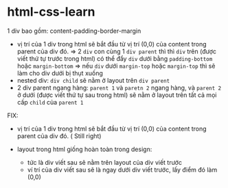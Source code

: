 # html-css-learn

1 div bao gồm: content-padding-border-margin

+ vị trí của 1 div trong html sẽ bắt đầu từ vị trí (0,0) của content trong parent của div đó.
  => 2 `div` con cùng 1 `div parent` thì thì `div` trên (được viết thứ tự trước trong html) có thể đẩy `div` dưới bằng `padding-bottom` hoặc `margin-bottom`
  => nếu `div` dưới `margin-top` hoặc `margin-top` thì sẽ làm cho div dưới bị thụt xuống
+ nested div: `div child` sẽ nằm ở layout trên `div parent`
+ 2 div parent ngang hàng:
  `parent 1` và `paretn 2` ngang hàng, và `parent 2` ở dưới (được viết thứ tự sau trong html) sẽ nằm ở layout trên tất cả mọi cấp `child` của `parent 1`
 

FIX:

+ vị trí của 1 div trong html sẽ bắt đầu từ vị trí (0,0) của content trong parent của div đó. ( Still right)

+ layout trong html giống hoàn toàn trong design:
  + tức là div viết sau sẽ nằm trên layout của div viết trước
  + ví trí của div viết sau sẽ là ngay dưới div viết trước, lấy điểm đó làm (0,0)
